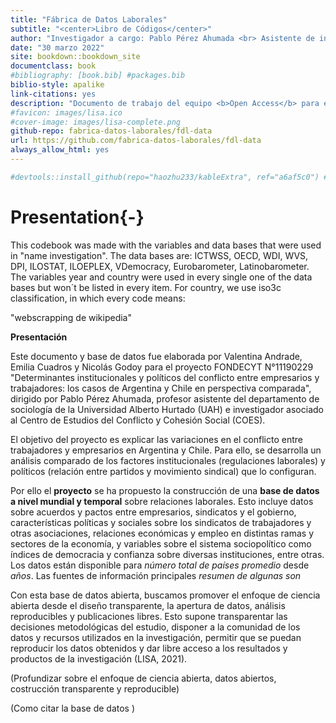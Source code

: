 ```yaml
---
title: "Fábrica de Datos Laborales"
subtitle: "<center>Libro de Códigos</center>"
author: "Investigador a cargo: Pablo Pérez Ahumada <br> Asistente de investigación: Valentina Andrade <br> Ayudantes de investigación: Emilia Cuadros y Nicolás Godoy"
date: "30 marzo 2022"
site: bookdown::bookdown_site
documentclass: book
#bibliography: [book.bib] #packages.bib
biblio-style: apalike
link-citations: yes
description: "Documento de trabajo del equipo <b>Open Access</b> para el Laboratorio de Ciencia Social Abierta"
#favicon: images/lisa.ico
#cover-image: images/lisa-complete.png
github-repo: fabrica-datos-laborales/fdl-data
url: https://github.com/fabrica-datos-laborales/fdl-data
always_allow_html: yes
---
```





```r
#devtools::install_github(repo="haozhu233/kableExtra", ref="a6af5c0") #para collapse rows
```

# Presentation{-}

This codebook was made with the variables and data bases that were used in "name investigation". The data bases are: ICTWSS, OECD, WDI, WVS, DPI, ILOSTAT, ILOEPLEX, VDemocracy, Eurobarometer, Latinobarometer. The variables year and country were used in every single one of the data bases but won´t be listed in every item. For country, we use iso3c classification, in which every code means:

"webscrapping de wikipedia"


**Presentación**

Este documento y base de datos fue elaborada por Valentina Andrade, Emilia Cuadros y Nicolás Godoy para el proyecto FONDECYT N°11190229 "Determinantes institucionales y políticos del conflicto entre empresarios y trabajadores: los casos de Argentina y Chile en perspectiva comparada", dirigido por Pablo Pérez Ahumada, profesor asistente del departamento de sociología de la Universidad Alberto Hurtado (UAH) e investigador asociado al Centro de Estudios del Conflicto y Cohesión Social (COES). 

El objetivo del proyecto es explicar las variaciones en el conflicto entre trabajadores y empresarios en Argentina y Chile. Para ello, se desarrolla un análisis comparado de los factores institucionales (regulaciones laborales) y políticos (relación entre partidos y movimiento sindical) que lo configuran.

Por ello el **proyecto** se ha propuesto la construcción de una **base de datos a nivel mundial y temporal** sobre relaciones laborales. Esto incluye datos sobre acuerdos y pactos entre empresarios, sindicatos y el gobierno, características políticas y sociales sobre los sindicatos de trabajadores y otras asociaciones, relaciones económicas y empleo en distintas ramas y sectores de la economía, y variables sobre el sistema sociopolítico como índices de democracia y confianza sobre diversas instituciones, entre otras. Los datos están disponible para *número total de países promedio* desde *años*. Las fuentes de información principales *resumen de algunas son*

Con esta base de datos abierta, buscamos promover el enfoque de ciencia abierta desde el diseño transparente, la apertura de datos, análisis reproducibles y publicaciones libres. Esto supone transparentar las decisiones metodológicas del estudio, disponer a la comunidad de los datos y recursos utilizados en la investigación, permitir que se puedan reproducir los datos obtenidos y dar libre acceso a los resultados y productos de la investigación (LISA, 2021). 

(Profundizar sobre el enfoque de ciencia abierta, datos abiertos, costrucción transparente y reproducible)

(Como citar la base de datos )


